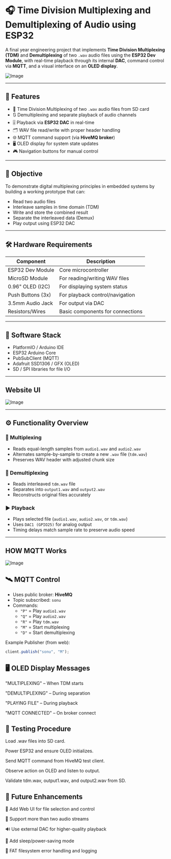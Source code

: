 # 🎧 Time Division Multiplexing and Demultiplexing of Audio using ESP32



A final year engineering project that implements **Time Division Multiplexing (TDM)** and **Demultiplexing** of two `.wav` audio files using the **ESP32 Dev Module**, with real-time playback through its internal **DAC**, command control via **MQTT**, and a visual interface on an **OLED display**.


![Image](https://github.com/user-attachments/assets/61bb462b-f707-4c99-a437-53a93f83328a)

---

## 📌 Features

- 🔁 Time Division Multiplexing of two `.wav` audio files from SD card
- 🔃 Demultiplexing and separate playback of audio channels
- 🎚 Playback via **ESP32 DAC** in real-time
- 🗂 WAV file read/write with proper header handling
- 🌐 MQTT command support (via **HiveMQ broker**)
- 🖥 OLED display for system state updates
- 🎮 Navigation buttons for manual control

---

## 🎯 Objective

To demonstrate digital multiplexing principles in embedded systems by building a working prototype that can:
- Read two audio files
- Interleave samples in time domain (TDM)
- Write and store the combined result
- Separate the interleaved data (Demux)
- Play output using ESP32 DAC

---

## 🛠️ Hardware Requirements

| Component          | Description                     |
|-------------------|---------------------------------|
| ESP32 Dev Module  | Core microcontroller             |
| MicroSD Module    | For reading/writing WAV files    |
| 0.96" OLED (I2C)  | For displaying system status     |
| Push Buttons (3x) | For playback control/navigation  |
| 3.5mm Audio Jack  | For output via DAC               |
| Resistors/Wires   | Basic components for connections |

---

## 🧱 Software Stack

- PlatformIO / Arduino IDE
- ESP32 Arduino Core
- PubSubClient (MQTT)
- Adafruit SSD1306 / GFX (OLED)
- SD / SPI libraries for file I/O

---

## Website UI

![Image](https://github.com/user-attachments/assets/50be60ed-fd02-4c43-9185-56430883aef4)

---

## ⚙️ Functionality Overview

### 🔄 Multiplexing

- Reads equal-length samples from `audio1.wav` and `audio2.wav`
- Alternates sample-by-sample to create a new `.wav` file (`tdm.wav`)
- Preserves WAV header with adjusted chunk size

### 🔁 Demultiplexing

- Reads interleaved `tdm.wav` file
- Separates into `output1.wav` and `output2.wav`
- Reconstructs original files accurately

### ▶️ Playback

- Plays selected file (`audio1.wav`, `audio2.wav`, or `tdm.wav`)
- Uses `DAC1 (GPIO25)` for analog output
- Timing delays match sample rate to preserve audio speed

---

## HOW MQTT Works

![Image](https://github.com/user-attachments/assets/a36686f1-be98-4317-abad-cad040f59722)

## 🛰️ MQTT Control

- Uses public broker: **HiveMQ**
- Topic subscribed: `sonu`
- Commands:
  - `"P"` = Play `audio1.wav`
  - `"Q"` = Play `audio2.wav`
  - `"R"` = Play `tdm.wav`
  - `"M"` = Start multiplexing
  - `"D"` = Start demultiplexing

Example Publisher (from web):
```js
client.publish("sonu", "M"); 
```

## 🖥 OLED Display Messages

"MULTIPLEXING" – When TDM starts

"DEMULTIPLEXING" – During separation

"PLAYING FILE" – During playback

"MQTT CONNECTED" – On broker connect

## 🧪 Testing Procedure

Load .wav files into SD card.

Power ESP32 and ensure OLED initializes.

Send MQTT command from HiveMQ test client.

Observe action on OLED and listen to output.

Validate tdm.wav, output1.wav, and output2.wav from SD.

## 🚀 Future Enhancements

📶 Add Web UI for file selection and control

🎵 Support more than two audio streams

🔊 Use external DAC for higher-quality playback

🔋 Add sleep/power-saving mode

📁 FAT filesystem error handling and logging



